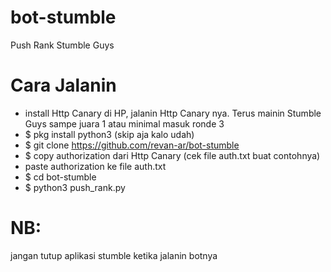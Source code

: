 # bot-stumble
Push Rank Stumble Guys

# Cara Jalanin
 - install Http Canary di HP, jalanin Http Canary nya. Terus mainin Stumble Guys sampe juara 1 atau minimal masuk ronde 3
 - $ pkg install python3 (skip aja kalo udah)
 - $ git clone https://github.com/revan-ar/bot-stumble
 - $ copy authorization dari Http Canary (cek file auth.txt buat contohnya)
 - paste authorization ke file auth.txt
 - $ cd bot-stumble
 - $ python3 push_rank.py
 
 # NB:
 jangan tutup aplikasi stumble ketika jalanin botnya

